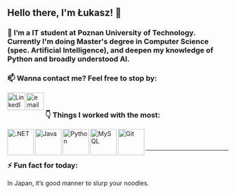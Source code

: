 ## Hello there, I'm Łukasz! 👋

<!--
**SelethenPL/SelethenPL** is a ✨ _special_ ✨ repository because its `README.md` (this file) appears on your GitHub profile.
-->

### 🌱 I’m a IT student at Poznan University of Technology. Currently I'm doing Master's degree in Computer Science (spec. Artificial Intelligence), and deepen my knowledge of Python and broadly understood AI.

### 📫 Wanna contact me? Feel free to stop by:

[<img align="left" alt="LinkedIn" width="40px" src="https://cdn.jsdelivr.net/npm/simple-icons@v3/icons/linkedin.svg" />][linkedin]
[<img align="left" alt="email" width="40px" src="https://simpleicons.org/icons/mail-dot-ru.svg" />][email]

<br />

### :point_down: Things I worked with the most:

<img align="left" alt=".NET" width="60px" src="https://cdn.jsdelivr.net/npm/simple-icons@3.5.0/icons/dot-net.svg" />
<img align="left" alt="Java" width="60px" src="https://cdn.jsdelivr.net/npm/simple-icons@3.5.0/icons/java.svg" />
<!-- img align="left" alt="JavaScript" width="60px" src="https://cdn.jsdelivr.net/npm/simple-icons@3.5.0/icons/javascript.svg" -->
<!-- img align="left" alt="Angular" width="60px" src="https://cdn.jsdelivr.net/npm/simple-icons@3.5.0/icons/angularjs.svg" -->
<!-- img align="left" alt="TypeScript" width="60px" src="https://simpleicons.org/icons/typescript.svg" -->
<img align="left" alt="Python" width="60px" src="https://simpleicons.org/icons/python.svg" />
<img align="left" alt="MySQL" width="60px" src="https://cdn.jsdelivr.net/npm/simple-icons@3.5.0/icons/mysql.svg" />
<img align="left" alt="Git" width="60px" src="https://cdn.jsdelivr.net/npm/simple-icons@3.5.0/icons/git.svg" />

<br />
<br />

---

### ⚡ Fun fact for today: 
In Japan, it’s good manner to slurp your noodles.

[linkedin]: https://www.linkedin.com/in/%C5%82ukasz-duhr-5856a41a2/
[email]: mailto:lukasz.duhr@gmail.com
